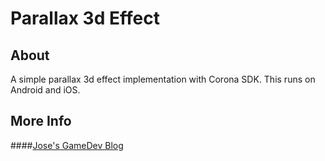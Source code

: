 Parallax 3d Effect
=============
## About
A simple parallax 3d effect implementation with Corona SDK. This runs on Android and iOS.

## More Info
####[Jose's GameDev Blog](http://www.josellausas.com/2014/09/parallax-3d-effect-corona)





